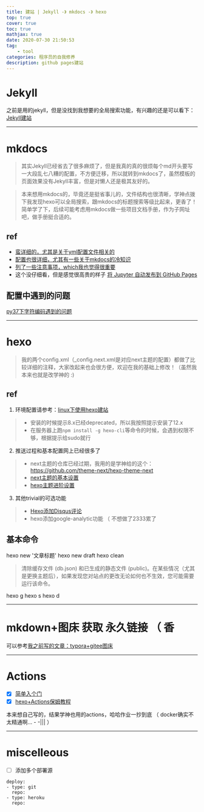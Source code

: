 ```yaml
---
title: 建站 | Jekyll -》 mkdocs -》 hexo
top: true
cover: true
toc: true
mathjax: true
date: 2020-07-30 21:50:53
tag:
	- tool
categories: 程序员的自我修养
description: github pages建站
---
```


# Jekyll
之前是用的jekyll，但是没找到我想要的全局搜索功能，有兴趣的还是可以看下：[Jekyll建站](https://blog.csdn.net/Hesy_H/article/details/104184720)

---
# mkdocs
> 其实Jekyll已经省去了很多麻烦了，但是我真的真的很烦每个md开头要写一大段乱七八糟的配置，不方便迁移，所以就转到mkdocs了，虽然模板的页面效果没有Jekyll丰富，但是对懒人还是极其友好的。

> 本来想用mkdocs的，毕竟还是挺省事儿的，文件结构也很清晰，学神点拨下我发现hexo可以全局搜索，跟mkdocs的标题搜索等级比起来，更香了！
> 简单学了下，后续可能考虑用mkdocs做一些项目文档手册，作为子网址吧，做手册挺合适的。

## ref
* [蛮详细的，尤其是关于yml配置文件相关的](https://www.xncoding.com/2020/03/01/tool/mkdocs.html)
* [配置也很详细，尤其有一些关于mkdocs的冷知识](http://wutongtree.github.io/devops/manage-your-cms-using-mkdocs)
* [列了一些注意事项，which我也觉得很重要](https://my.oschina.net/fzxiaomange/blog/3010921)
* 这个没仔细看，但是感觉很高贵的样子 [将 Jupyter 自动发布到 GitHub Pages](https://toutiao.io/posts/t93a5c/preview)

## 配置中遇到的问题
[py37下字符编码遇到的问题](https://blog.csdn.net/stone9159/article/details/79071316)





---
# hexo
> 我的两个config.xml（_config.next.xml是对应next主题的配置）都做了比较详细的注释，大家改起来也会很方便，欢迎在我的基础上修改！（虽然我本来也就是改学神的 :)

## ref
1. 环境配置请参考：[linux下使用hexo建站](https://lrscy.github.io/2017/11/10/Ubuntu-Github-io-config-Hexo/)	
> * 安装的时候提示8.x已经deprecated，所以我按照提示安装了12.x
> * 在服务器上跑`npm install -g hexo-cli`等命令的时候，会遇到权限不够，根据提示给sudo就行
2. 推送过程和基本配置网上已经很多了
> *  next主题的仓库已经过期，我用的是学神给的这个：https://github.com/theme-next/hexo-theme-next
> * [next主题的基本设置](https://tding.top/archives/42c38b10.html)
> * [hexo主题进阶设置](https://zhuanlan.zhihu.com/p/94038688)

3. 其他trivial的可选功能
> * [Hexo添加Disqus评论](https://www.jianshu.com/p/d68de067ea74)
> * hexo添加google-analytic功能 （ 不想做了2333累了

## 基本命令
hexo new '文章标题'
hexo new draft
 hexo clean
 > 清除缓存文件 (db.json) 和已生成的静态文件 (public)。在某些情况（尤其是更换主题后），如果发现您对站点的更改无论如何也不生效，您可能需要运行该命令。

hexo g
hexo s
hexo d

---





# mkdown+图床 获取 永久链接 （ 香

可以参考[我之前写的文章：typora+gitee图床](https://blog.csdn.net/Hesy_H/article/details/107622202)

---




# Actions

* [x] [简单入个门](https://juejin.im/post/5c417da751882525c63809cd)
* [x] [hexo+Actions保姆教程](https://juejin.im/post/6854573218779381773)

本来想自己写的，结果学神也用的actions，哈哈作业一抄到底 （ docker确实不太精通啊...  - -||| ）

---
# miscelleous
* [ ] 添加多个部署源
```
deploy:
- type: git
  repo:
- type: heroku
  repo:
```


